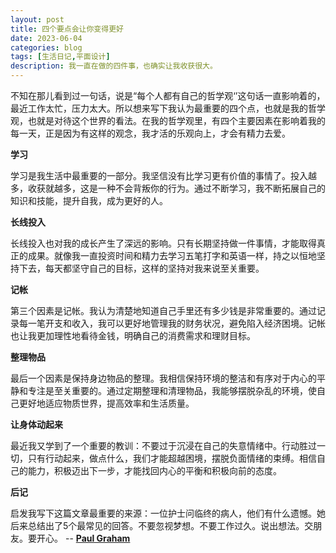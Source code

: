 ```yaml
---
layout: post
title: 四个要点会让你变得更好
date: 2023-06-04
categories: blog
tags: [生活日记,平面设计]
description: 我一直在做的四件事，也确实让我收获很大。
---
```



不知在那儿看到过一句话，说是“每个人都有自己的哲学观‘’这句话一直影响着的，最近工作太忙，压力太大。所以想来写下我认为最重要的四个点，也就是我的哲学观，也就是对待这个世界的看法。在我的哲学观里，有四个主要因素在影响着我的每一天，正是因为有这样的观念，我才活的乐观向上，才会有精力去爱。

**学习**

学习是我生活中最重要的一部分。我坚信没有比学习更有价值的事情了。投入越多，收获就越多，这是一种不会背叛你的行为。通过不断学习，我不断拓展自己的知识和技能，提升自我，成为更好的人。

**长线投入**

长线投入也对我的成长产生了深远的影响。只有长期坚持做一件事情，才能取得真正的成果。就像我一直投资时间和精力去学习五笔打字和英语一样，持之以恒地坚持下去，每天都坚守自己的目标，这样的坚持对我来说至关重要。

**记帐**

第三个因素是记帐。我认为清楚地知道自己手里还有多少钱是非常重要的。通过记录每一笔开支和收入，我可以更好地管理我的财务状况，避免陷入经济困境。记帐也让我更加理性地看待金钱，明确自己的消费需求和理财目标。

**整理物品**

最后一个因素是保持身边物品的整理。我相信保持环境的整洁和有序对于内心的平静和专注是至关重要的。通过定期整理和清理物品，我能够摆脱杂乱的环境，使自己更好地适应物质世界，提高效率和生活质量。

**让身体动起来**

最近我又学到了一个重要的教训：不要过于沉浸在自己的失意情绪中。行动胜过一切，只有行动起来，做点什么，我们才能超越困境，摆脱负面情绪的束缚。相信自己的能力，积极迈出下一步，才能找回内心的平衡和积极向前的态度。

**后记**

启发我写下这篇文章最重要的来源：一位护士问临终的病人，他们有什么遗憾。她后来总结出了5个最常见的回答。不要忽视梦想。不要工作过久。说出想法。交朋友。要开心。
-- [**Paul Graham**](http://www.paulgraham.com/todo.html)
